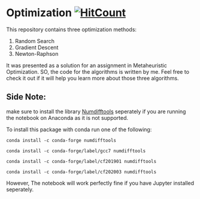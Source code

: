 # Optimization  [![HitCount](http://hits.dwyl.com/{Amna-A}/{Optimization}.svg)](http://hits.dwyl.com/{Amna-A}/{Optimization})

This repository contains three optimization methods:
1. Random Search
2. Gradient Descent
3. Newton-Raphson 

It was presented as a solution for an assignment in Metaheuristic Optimization. SO, the code for the algorithms is written by me. Feel free to check it out if it will help you learn more about those three algorithms.

## Side Note:
make sure to install the library [Numdifftools](https://pypi.org/project/numdifftools/) seperately if you are running the notebook on Anaconda as it is not supported.

To install this package with conda run one of the following:

`conda install -c conda-forge numdifftools`

`conda install -c conda-forge/label/gcc7 numdifftools`

`conda install -c conda-forge/label/cf201901 numdifftools`

`conda install -c conda-forge/label/cf202003 numdifftools`

However, The notebook will work perfectly fine if you have Jupyter installed seperately.
